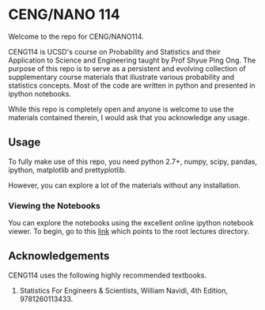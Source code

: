 # CENG/NANO 114

Welcome to the repo for CENG/NANO114.

CENG114 is UCSD's course on Probability and Statistics and their Application
to Science and Engineering taught by Prof Shyue Ping Ong. The purpose of this 
repo is to serve as a persistent and evolving collection of supplementary 
course materials that illustrate various probability and statistics concepts. 
Most of the code are written in python and presented in ipython notebooks.

While this repo is completely open and anyone is welcome to use the materials 
contained therein, I would ask that you acknowledge any usage.

## Usage

To fully make use of this repo, you need python 2.7+, numpy, scipy, pandas, ipython, 
matplotlib and prettyplotlib.

However, you can explore a lot of the materials without any installation.

### Viewing the Notebooks

You can explore the notebooks using the excellent online ipython notebook viewer. 
To begin, go to this [link](http://nbviewer.ipython.org/github/materialsvirtuallab/ceng114/tree/master/lectures/)
which points to the root lectures directory.

## Acknowledgements

CENG114 uses the following highly recommended textbooks.

1. Statistics For Engineers & Scientists, William Navidi, 4th Edition, 9781260113433.

